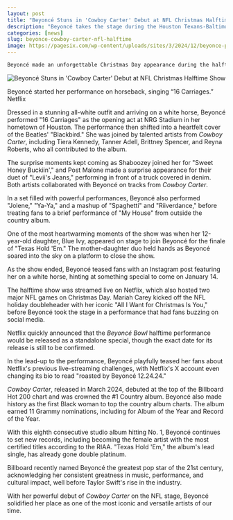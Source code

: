 ```yaml
---
layout: post
title: "Beyoncé Stuns in 'Cowboy Carter' Debut at NFL Christmas Halftime Show"
description: "Beyoncé takes the stage during the Houston Texans-Baltimore Ravens game to perform hits from her country album 'Cowboy Carter,' marking a historic live debut."
categories: [news]
slug: beyonce-cowboy-carter-nfl-halftime
image: https://pagesix.com/wp-content/uploads/sites/3/2024/12/beyonce-performs-halftime-show-netflix-95850905_2549e3.jpg?w=1024
---
```


```bash
Beyoncé made an unforgettable Christmas Day appearance during the halftime show of the Houston Texans vs. Baltimore Ravens NFL game, bringing her country music album, *Cowboy Carter*, to life for the first time in front of a live audience. Netflix dubbed the event the "Beyoncé Bowl," and it certainly lived up to the hype.
```

![Beyoncé Stuns in 'Cowboy Carter' Debut at NFL Christmas Halftime Show](https://pagesix.com/wp-content/uploads/sites/3/2024/12/beyonce-performs-halftime-show-netflix-95850905_2549e3.jpg?w=1024 "Beyoncé Stuns in 'Cowboy Carter' Debut at NFL Christmas Halftime Show")
<figcaption>Beyoncé started her performance on horseback, singing “16 Carriages.”
Netflix</figcaption>  

Dressed in a stunning all-white outfit and arriving on a white horse, Beyoncé performed "16 Carriages" as the opening act at NRG Stadium in her hometown of Houston. The performance then shifted into a heartfelt cover of the Beatles' "Blackbird." She was joined by talented artists from *Cowboy Carter*, including Tiera Kennedy, Tanner Adell, Brittney Spencer, and Reyna Roberts, who all contributed to the album.

The surprise moments kept coming as Shaboozey joined her for "Sweet Honey Buckiin'," and Post Malone made a surprise appearance for their duet of "Levii's Jeans," performing in front of a truck covered in denim. Both artists collaborated with Beyoncé on tracks from *Cowboy Carter*.

In a set filled with powerful performances, Beyoncé also performed "Jolene," "Ya-Ya," and a mashup of "Spaghetti" and "Riiverdance," before treating fans to a brief performance of "My House" from outside the country album.

One of the most heartwarming moments of the show was when her 12-year-old daughter, Blue Ivy, appeared on stage to join Beyoncé for the finale of "Texas Hold 'Em." The mother-daughter duo held hands as Beyoncé soared into the sky on a platform to close the show.

As the show ended, Beyoncé teased fans with an Instagram post featuring her on a white horse, hinting at something special to come on January 14.

The halftime show was streamed live on Netflix, which also hosted two major NFL games on Christmas Day. Mariah Carey kicked off the NFL holiday doubleheader with her iconic "All I Want for Christmas Is You," before Beyoncé took the stage in a performance that had fans buzzing on social media.

Netflix quickly announced that the *Beyoncé Bowl* halftime performance would be released as a standalone special, though the exact date for its release is still to be confirmed.

In the lead-up to the performance, Beyoncé playfully teased her fans about Netflix's previous live-streaming challenges, with Netflix's X account even changing its bio to read "roasted by Beyoncé 12.24.24."

*Cowboy Carter*, released in March 2024, debuted at the top of the Billboard Hot 200 chart and was crowned the #1 Country album. Beyoncé also made history as the first Black woman to top the country album charts. The album earned 11 Grammy nominations, including for Album of the Year and Record of the Year.

With this eighth consecutive studio album hitting No. 1, Beyoncé continues to set new records, including becoming the female artist with the most certified titles according to the RIAA. "Texas Hold 'Em," the album's lead single, has already gone double platinum.

Billboard recently named Beyoncé the greatest pop star of the 21st century, acknowledging her consistent greatness in music, performance, and cultural impact, well before Taylor Swift's rise in the industry.

With her powerful debut of *Cowboy Carter* on the NFL stage, Beyoncé solidified her place as one of the most iconic and versatile artists of our time.

